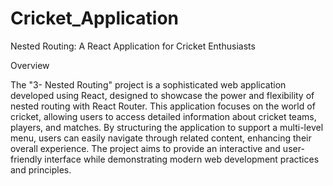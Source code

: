 # Cricket_Application
Nested Routing: A React Application for Cricket Enthusiasts

 Overview
 
The "3- Nested Routing" project is a sophisticated web application developed using React,
designed to showcase the power and flexibility of nested routing with React Router. This
application focuses on the world of cricket, allowing users to access detailed information about
cricket teams, players, and matches. By structuring the application to support a multi-level
 menu, users can easily navigate through related content, enhancing their overall experience.
 The project aims to provide an interactive and user-friendly interface while demonstrating
 modern web development practices and principles.
